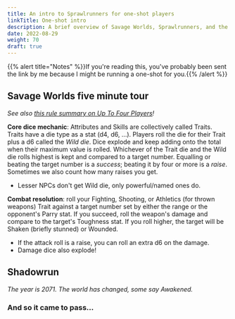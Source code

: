 ```yaml
---
title: An intro to Sprawlrunners for one-shot players
linkTitle: One-shot intro
description: A brief overview of Savage Worlds, Sprawlrunners, and the Shadowrun setting
date: 2022-08-29
weight: 70
draft: true
---
```


{{% alert title="Notes" %}}If you're reading this, you've probably been sent the link by me because I might be running a one-shot for you.{{% /alert %}}

## Savage Worlds five minute tour

_See also [this rule summary on Up To Four Players](https://www.uptofourplayers.com/ready-to-roll/savage-worlds-rules/)!_

**Core dice mechanic**: Attributes and Skills are collectively called Traits. Traits have a die type as a stat (d4, d6, ...). Players roll the die for their Trait plus a d6 called the _Wild die_. Dice explode and keep adding onto the total when their maximum value is rolled. Whichever of the Trait die and the Wild die rolls highest is kept and compared to a target number. Equalling or beating the target number is a _success_; beating it by four or more is a _raise_. Sometimes we also count how many raises you get.

* Lesser NPCs don't get Wild die, only powerful/named ones do.

**Combat resolution**: roll your Fighting, Shooting, or Athletics (for thrown weapons) Trait against a target number set by either the range or the opponent's Parry stat. If you succeed, roll the weapon's damage and compare to the target's Toughness stat. If you roll higher, the target will be Shaken (briefly stunned) or Wounded. 

* If the attack roll is a raise, you can roll an extra d6 on the damage.
* Damage dice also explode!

## Shadowrun

_The year is 2071. The world has changed, some say Awakened._

<!-- 2072 - 4e20A -->

### And so it came to pass...







